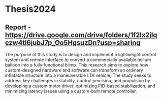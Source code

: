 # Thesis2024

## Report - https://drive.google.com/drive/folders/1f2lx2jlqezw4tI6jubJ7p_Oo5HgsuzDn?usp=sharing


The purpose of this study is to design and implement a lightweight control system and remote
interface to convert a commercially available helium balloon into a fully functional blimp. This
research aims to explore how custom-designed hardware and software can transform an ordinary
inflatable structure into a maneuverable LTA vehicle, The study seeks to address key challenges
in stability, control precision, and propulsion by developing a custom motor driver, optimizing
PID-based stabilization, and minimizing latency issues using a custom-built remote controller.
